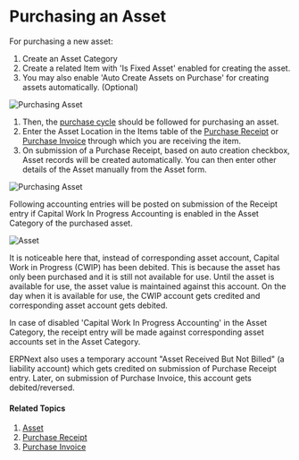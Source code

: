 # Purchasing an Asset

For purchasing a new asset:

1. Create an Asset Category
1. Create a related Item with 'Is Fixed Asset' enabled for creating the asset.
1. You may also enable 'Auto Create Assets on Purchase' for creating assets automatically. (Optional)

  <img class="screenshot" alt="Purchasing Asset" src="{{docs_base_url}}/v12/assets/img/asset/asset-auto-create-on-purchase.png">

1. Then, the [purchase cycle](/docs/v12/user/manual/en/buying/purchase-order) should be followed for purchasing an asset.
1. Enter the Asset Location in the Items table of the [Purchase Receipt](/docs/v12/user/manual/en/stock/purchase-receipt) or [Purchase Invoice](/docs/v12/user/manual/en/accounts/purchase-invoice) through which you are receiving the item.
1. On submission of a Purchase Receipt, based on auto creation checkbox, Asset records will be created automatically. You can then enter other details of the Asset manually from the Asset form.

<img class="screenshot" alt="Purchasing Asset" src="{{docs_base_url}}/v12/assets/img/asset/asset-purchase-receipt.png">

Following accounting entries will be posted on submission of the Receipt entry if Capital Work In Progress Accounting is enabled in the Asset Category of the purchased asset.

<img class="screenshot" alt="Asset" src="{{docs_base_url}}/v12/assets/img/asset/asset-purchase-receipt-gl-entries.png">

It is noticeable here that, instead of corresponding asset account, Capital Work in Progress (CWIP) has been debited. This is because the asset has only been purchased and it is still not available for use. Until the asset is available for use, the asset value is maintained against this account. On the day when it is available for use, the CWIP account gets credited and corresponding asset account gets debited.

In case of disabled 'Capital Work In Progress Accounting' in the Asset Category, the receipt entry will be made against corresponding asset accounts set in the Asset Category.

ERPNext also uses a temporary account "Asset Received But Not Billed" (a liability account) which gets credited on submission of Purchase Receipt entry. Later, on submission of Purchase Invoice, this account gets debited/reversed.

#### Related Topics
1. [Asset](/docs/v12/user/manual/en/asset/asset)
1. [Purchase Receipt](/docs/v12/user/manual/en/stock/purchase-receipt)
1. [Purchase Invoice](/docs/v12/user/manual/en/accounts/purchase-invoice)
